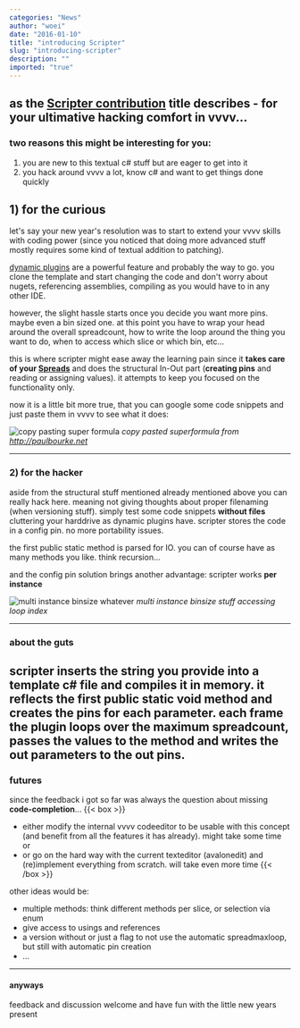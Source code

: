 ```yaml
---
categories: "News"
author: "woei"
date: "2016-01-10"
title: "introducing Scripter"
slug: "introducing-scripter"
description: ""
imported: "true"
---
```



as the [Scripter contribution](https://vvvv.org/contribution/scripter-%28csharp%29) title describes - for your ultimative hacking comfort in vvvv...
---
### two reasons this might be interesting for you:

1. you are new to this textual c# stuff but are eager to get into it
2. you hack around vvvv a lot, know c# and want to get things done quickly

##  1) for the curious

let's say your new year's resolution was to start to extend your vvvv skills with coding power (since you noticed that doing more advanced stuff mostly requires some kind of textual addition to patching).

[dynamic plugins](https://betadocs.vvvv.org/devvvveloping/dynamic-csharp-plugin-reference.html) are a powerful feature and probably the way to go. you clone the template and start changing the code and don't worry about nugets, referencing assemblies, compiling as you would have to in any other IDE.

however, the slight hassle starts once you decide you want more pins. maybe even a bin sized one. at this point you have to wrap your head around the overall spreadcount, how to write the loop around the thing you want to do, when to access which slice or which bin, etc...

this is where scripter might ease away the learning pain since it **takes care of your [Spreads](https://betadocs.vvvv.org/using-vvvv/spreads/index.html)** and does the structural In-Out part (**creating pins** and reading or assigning values). it attempts to keep you focused on the functionality only.

now it is a little bit more true, that you can google some code snippets and just paste them in vvvv to see what it does:

![copy pasting super formula](0_2016.01.10-17.24.19.png)
*copy pasted superformula from <http://paulbourke.net>*

---
###  2) for the hacker

aside from the structural stuff mentioned already mentioned above you can really hack here. meaning not giving thoughts about proper filenaming (when versioning stuff). simply test some code snippets **without files** cluttering your harddrive as dynamic plugins have. scripter stores the code in a config pin. no more portability issues.

the first public static method is parsed for IO. you can of course have as many methods you like. think recursion...

and the config pin solution brings another advantage: scripter works **per instance**

![multi instance binsize whatever](1_2016.01.10-18.32.19.png) 
*multi instance binsize stuff accessing loop index*

---
###  about the guts

scripter inserts the string you provide into a template c# file and compiles it in memory. it reflects the first public static void method and creates the pins for each parameter.
each frame the plugin loops over the maximum spreadcount, passes the values to the method and writes the out parameters to the out pins.
---
###  futures

since the feedback i got so far was always the question about missing **code-completion**...
{{< box >}}
* either modify the internal vvvv codeeditor to be usable with this concept (and benefit from all the features it has already). might take some time
or
* or go on the hard way with the current texteditor (avalonedit) and (re)implement everything from scratch. will take even more time
{{< /box >}}

other ideas would be:
* multiple methods: think different methods per slice, or selection via enum
* give access to usings and references
* a version without or just a flag to not use the automatic spreadmaxloop, but still with automatic pin creation
* ...
---
####  anyways

feedback and discussion welcome
and have fun with the little new years present


 
